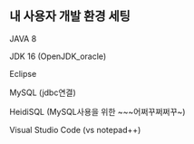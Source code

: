## 내 사용자 개발 환경 세팅

JAVA 8

JDK 16 (OpenJDK_oracle)

Eclipse

MySQL (jdbc연결)

HeidiSQL (MySQL사용을 위한 ~~~어쩌꾸쩌쩌꾸~)

Visual Studio Code (vs notepad++)


